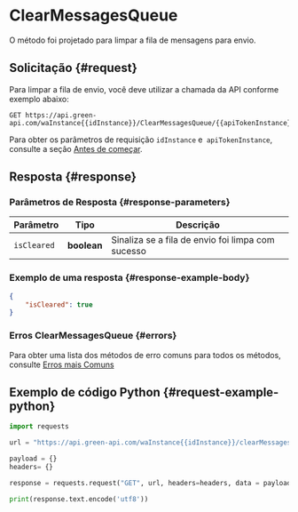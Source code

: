 # ClearMessagesQueue

O método foi projetado para limpar a fila de mensagens para envio.

## Solicitação {#request}

Para limpar a fila de envio, você deve utilizar a chamada da API conforme exemplo abaixo:

```
GET https://api.green-api.com/waInstance{{idInstance}}/ClearMessagesQueue/{{apiTokenInstance}}
```

Para obter os parâmetros de requisição `idInstance` e` apiTokenInstance`, consulte a seção [Antes de começar](../../before-start.md#params).

## Resposta {#response}

### Parâmetros de Resposta {#response-parameters}

Parâmetro | Tipo | Descrição
----- | ----- | ----- 
`isCleared` | **boolean** | Sinaliza se a fila de envio foi limpa com sucesso

### Exemplo de uma resposta {#response-example-body}

```json
{
    "isCleared": true
}
```

### Erros ClearMessagesQueue {#errors}

Para obter uma lista dos métodos de erro comuns para todos os métodos, consulte [Erros mais Comuns](../common-errors.md)

## Exemplo de código Python  {#request-example-python}

```python
import requests

url = "https://api.green-api.com/waInstance{{idInstance}}/clearMessagesQueue/{{apiTokenInstance}}"

payload = {}
headers= {}

response = requests.request("GET", url, headers=headers, data = payload)

print(response.text.encode('utf8'))
```